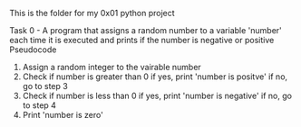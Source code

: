 This is the folder for my 0x01 python project

Task 0 - A program that assigns a random number to a variable 'number' each time it is executed and prints if the number is negative or positive
Pseudocode
1. Assign a random integer to the vairable number
2. Check if number is greater than 0
	if yes, print 'number is positve'
	if no, go to step 3
3. Check if number is less than 0
	if yes, print 'number is negative'
	if no, go to step 4
4. Print 'number is zero'
